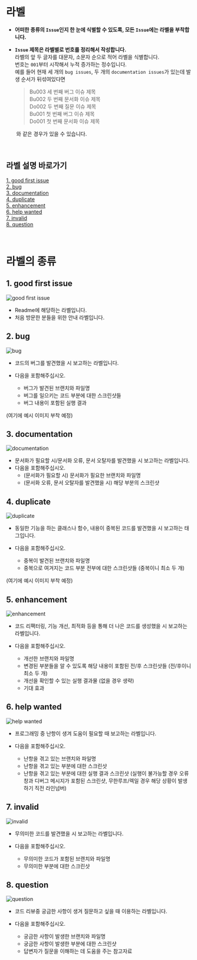 # 라벨 
* **어떠한 종류의 `Issue`인지 한 눈에 식별할 수 있도록, 모든 `Issue`에는 라벨을 부착합니다.**
* **`Issue` 제목은 라벨별로 번호를 정리해서 작성합니다.**   
라벨의 앞 두 글자를 대문자, 소문자 순으로 적어 라벨을 식별합니다.   
번호는 `001`부터 시작해서 누적 증가하는 정수입니다.   
예를 들어 현재 세 개의 `bug issues`, 두 개의 `documentation issues`가 있는데 발생 순서가 뒤섞여있다면

   >Bu003 세 번째 버그 이슈 제목   
   >Bu002 두 번째 문서화 이슈 제목   
   >Do002 두 번째 질문 이슈 제목   
   >Bu001 첫 번째 버그 이슈 제목   
   >Do001 첫 번째 문서화 이슈 제목   

&nbsp;&nbsp;&nbsp;&nbsp;&nbsp;&nbsp;&nbsp;와 같은 경우가 있을 수 있습니다.   

</br>

## 라벨 설명 바로가기
[1. good first issue](#1-good-first-issue)   
[2. bug](#2-bug)   
[3. documentation](#3-documentation)   
[4. duplicate](#4-duplicate)   
[5. enhancement](#5-enhancement)   
[6. help wanted](#6-help-wanted)   
[7. invalid](#7-invalid)   
[8. question](#8-question)  

</br>

# 라벨의 종류

## 1. good first issue
![good first issue](https://user-images.githubusercontent.com/73771162/190851817-2e23caa6-edec-487c-ba77-4c364e14681b.png)

- Readme에 해당하는 라벨입니다.
- 처음 방문한 분들을 위한 안내 라벨입니다.


## 2. bug
![bug](https://user-images.githubusercontent.com/73771162/190851920-dc231a87-a216-4120-87d4-18c21c8ea1a9.png)

- 코드의 버그를 발견했을 시 보고하는 라벨입니다.
- 다음을 포함해주십시오.

  - 버그가 발견된 브랜치와 파일명
  - 버그를 일으키는 코드 부분에 대한 스크린샷들
  - 버그 내용이 포함된 실행 결과



(여기에 예시 이미지 부착 예정)


## 3. documentation
![documentation](https://user-images.githubusercontent.com/73771162/190851926-b7b5874a-b0c2-4d98-b9fd-2244990f59b5.png)

- 문서화가 필요할 시/문서화 오류, 문서 오탈자를 발견했을 시 보고하는 라벨입니다.
- 다음을 포함해주십시오.
   - (문서화가 필요할 시) 문서화가 필요한 브랜치와 파일명
   - (문서화 오류, 문서 오탈자를 발견했을 시) 해당 부분의 스크린샷


## 4. duplicate
![duplicate](https://user-images.githubusercontent.com/73771162/190851930-6360e706-cc0f-4ed2-be82-efa8831e526b.png)

- 동일한 기능을 하는 클래스나 함수, 내용이 중복된 코드를 발견했을 시 보고하는 태그입니다.
- 다음을 포함해주십시오.

   - 중복이 발견된 브랜치와 파일명
   - 중복으로 여겨지는 코드 부분 전부에 대한 스크린샷들 (중복이니 최소 두 개)

(여기에 예시 이미지 부착 예정)


## 5. enhancement
![enhancement](https://user-images.githubusercontent.com/73771162/190851933-a82e9cc9-1cde-42bf-b82a-878fb2a5251d.png)

- 코드 리팩터링, 기능 개선, 최적화 등을 통해 더 나은 코드를 생성했을 시 보고하는 라벨입니다.
- 다음을 포함해주십시오.

   - 개선한 브랜치와 파일명
   - 변경된 부분들을 알 수 있도록 해당 내용이 포함된 전/후 스크린샷들 (전/후이니 최소 두 개)
   - 개선을 확인할 수 있는 실행 결과물 (없을 경우 생략)
   - 기대 효과


## 6. help wanted
![help wanted](https://user-images.githubusercontent.com/73771162/190851936-3ca33d1e-e6d7-4d91-9214-09d01a65d543.png)

- 프로그래밍 중 난항이 생겨 도움이 필요할 때 보고하는 라벨입니다.
- 다음을 포함해주십시오.

   - 난항을 겪고 있는 브랜치와 파일명
   - 난항을 겪고 있는 부분에 대한 스크린샷
   - 난항을 겪고 있는 부분에 대한 실행 결과 스크린샷 (실행이 불가능할 경우 오류창과 디버그 메시지가 포함된 스크린샷, 무한루프/렉일 경우 해당 상황이 발생하기 직전 라인넘버)


## 7. invalid
![invalid](https://user-images.githubusercontent.com/73771162/190851938-8e308bc0-8fbf-497d-8d3d-bdac26d09c7d.png)

- 무의미한 코드를 발견했을 시 보고하는 라벨입니다.
- 다음을 포함해주십시오.

   - 무의미한 코드가 포함된 브랜치와 파일명
   - 무의미한 부분에 대한 스크린샷


## 8. question
![question](https://user-images.githubusercontent.com/73771162/190851942-4ab44d4d-0f5e-4057-8516-a5482cc1a5dd.png)

- 코드 리뷰중 궁금한 사항이 생겨 질문하고 싶을 때 이용하는 라벨입니다.
- 다음을 포함해주십시오.

   - 궁금한 사항이 발생한 브랜치와 파일명
   - 궁금한 사항이 발생한 부분에 대한 스크린샷
   - 답변자가 질문을 이해하는 데 도움을 주는 참고자료
